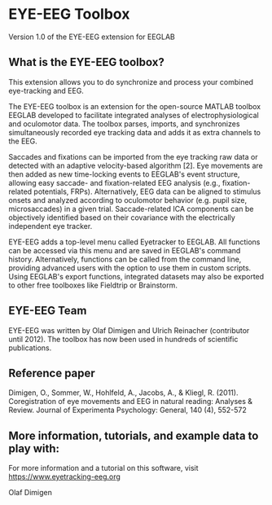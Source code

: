 # EYE-EEG Toolbox

Version 1.0 of the EYE-EEG extension for EEGLAB

## What is the EYE-EEG toolbox?

This extension allows you to do synchronize and process your combined eye-tracking and EEG.

The EYE-EEG toolbox is an extension for the open-source MATLAB toolbox EEGLAB developed to facilitate integrated analyses of electrophysiological and oculomotor data. The toolbox parses, imports, and synchronizes simultaneously recorded eye tracking data and adds it as extra channels to the EEG.

Saccades and fixations can be imported from the eye tracking raw data or detected with an adaptive velocity-based algorithm [2]. Eye movements are then added as new time-locking events to EEGLAB's event structure, allowing easy saccade- and fixation-related EEG analysis (e.g., fixation-related potentials, FRPs). Alternatively, EEG data can be aligned to stimulus onsets and analyzed according to oculomotor behavior (e.g. pupil size, microsaccades) in a given trial. Saccade-related ICA components can be objectively identified based on their covariance with the electrically independent eye tracker.

EYE-EEG adds a top-level menu called Eyetracker to EEGLAB. All functions can be accessed via this menu and are saved in EEGLAB's command history. Alternatively, functions can be called from the command line, providing advanced users with the option to use them in custom scripts. Using EEGLAB's export functions, integrated datasets may also be exported to other free toolboxes like Fieldtrip or Brainstorm.

## EYE-EEG Team
EYE-EEG was written by Olaf Dimigen and Ulrich Reinacher (contributor until 2012). The toolbox has now been used in hundreds of scientific publications.

## Reference paper 
Dimigen, O., Sommer, W., Hohlfeld, A., Jacobs, A., & Kliegl, R. (2011). Coregistration of eye movements and EEG in natural reading: Analyses & Review. Journal of Experimenta Psychology: General, 140 (4), 552-572 

## More information, tutorials, and example data to play with:
For more information and a tutorial on this software, visit https://www.eyetracking-eeg.org

Olaf Dimigen
